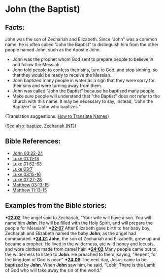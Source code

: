 # John (the Baptist) #

## Facts: ##

John was the son of Zechariah and Elizabeth. Since "John" was a common name, he is often called "John the Baptist" to distinguish him from the other people named John, such as the Apostle John.

* John was the prophet whom God sent to prepare people to believe in and follow the Messiah. 
* John told people to confess their sins, turn to God, and stop sinning, so that they would be ready to receive the Messiah. 
* John baptized many people in water as a sign that they were sorry for their sins and were turning away from them.  
* John was called "John the Baptist" because he baptized many people. 
* Make sure people will understand that "the Baptist" does not refer to the church with this name. It may be necessary to say, instead, "John the Baptizer" or "John who baptizes."

(Translation suggestions: [How to Translate Names](en/ta-vol1/translate/man/translate-names))

(See also: [baptize](../kt/baptize.md), [Zechariah (NT)](../other/zechariahnt.md))

 
## Bible References: ##

* [John 03:22-24](en/tn/jhn/help/03/22)
* [Luke 01:11-13](en/tn/luk/help/01/11)
* [Luke 01:62-63](en/tn/luk/help/01/62)
* [Luke 03:7](en/tn/luk/help/03/07)
* [Luke 03:15-16](en/tn/luk/help/03/15)
* [Luke 07:27-28](en/tn/luk/help/07/27)
* [Matthew 03:13-15](en/tn/mat/help/03/13)
* [Matthew 11:13-15](en/tn/mat/help/11/13)

## Examples from the Bible stories: ##

  __*[22:02](en/tn/obs/help/22/02)__ The angel said to Zechariah, "Your wife will have a son. You will name him __John__. He will be filled with the Holy Spirit, and will prepare the people for Messiah!"
  __*[22:07](en/tn/obs/help/22/07)__ After Elizabeth gave birth to her baby boy, Zechariah and Elizabeth named the baby __John__, as the angel had commanded. 
  __*[24:01](en/tn/obs/help/24/01)__ __John__, the son of Zechariah and Elizabeth, grew up and became a prophet. He lived in the wilderness, ate wild honey and locusts, and wore clothes made from camel hair.
  __*[24:02](en/tn/obs/help/24/02)__ Many people came out to the wilderness to listen to __John__. He preached to them, saying, "Repent, for the kingdom of God is near!"
  __*[24:06](en/tn/obs/help/24/06)__ The next day, Jesus came to be baptized by __John__. When __John__ saw him, he said, "Look! There is the Lamb of God who will take away the sin of the world."